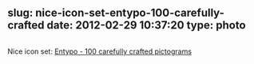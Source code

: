 slug: nice-icon-set-entypo-100-carefully-crafted
date: 2012-02-29 10:37:20
type: photo
---

<a href="http://www.entypo.com/"><img src="{{@asset.url swerner/tumblr/2012-02-29-nice-icon-set-entypo-100-carefully-crafted-4e3090f59b.png}}" alt=""/></a>

Nice icon set: [Entypo - 100 carefully crafted pictograms](http://www.entypo.com/)
